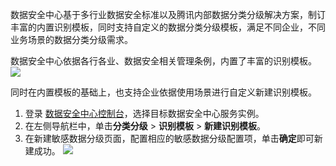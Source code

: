 数据安全中心基于多行业数据安全标准以及腾讯内部数据分类分级解决方案，制订丰富的内置识别模板，同时支持自定义的数据分类分级模板，满足不同企业，不同业务场景的数据分类分级需求。

数据安全中心依据各行各业、数据安全相关管理条例，内置了丰富的识别模板。
![](https://qcloudimg.tencent-cloud.cn/raw/ed3ebff6410b2eebf5fb464702da33b7.png)

同时在内置模板的基础上，也支持企业依据使用场景进行自定义新建识别模板。


1. 登录 [数据安全中心控制台](https://console.cloud.tencent.com/dsgc/overview)，选择目标数据安全中心服务实例。
2. 在左侧导航栏中，单击**分类分级** > **识别模板** > **新建识别模板**。
3. 在新建敏感数据分级页面，配置相应的敏感数据分级配置项，单击**确定**即可新建成功。
![](https://qcloudimg.tencent-cloud.cn/raw/e7159b50f6ddbbcebea49bc11bc6f419.png)


